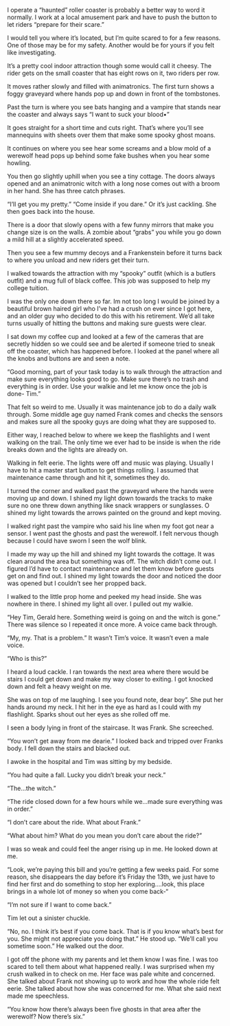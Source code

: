 I operate a “haunted” roller coaster is probably a better way to word it normally. I work at a local amusement park and have to push the button to let riders “prepare for their scare.” 

I would tell you where it’s located, but I’m quite scared to for a few reasons. One of those may be for my safety. Another would be for yours if you felt like investigating. 

It’s a pretty cool indoor attraction though some would call it cheesy. The rider gets on the small coaster that has eight rows on it, two riders per row. 

It moves rather slowly and filled with animatronics. The first turn shows a foggy graveyard where hands pop up and down in front of the tombstones. 

Past the turn is where you see bats hanging and a vampire that stands near the coaster and always says “I want to suck your blood•”

It goes straight for a short time and cuts right. That’s where you’ll see mannequins with sheets over them that make some spooky ghost moans. 

It continues on where you see hear some screams and a blow mold of a werewolf head pops up behind some fake bushes when you hear some howling. 

You then go slightly uphill when you see a tiny cottage. The doors always opened and an animatronic witch with a long nose  comes out with a broom in her hand. She has three catch phrases.

“I’ll get you my pretty.” “Come inside if you dare.” Or it’s just cackling. She then goes back into the house. 

There is a door that slowly opens with a few funny mirrors that make you change size is on the walls. A zombie about “grabs” you while you go down a mild hill at a slightly accelerated speed. 

Then you see a few mummy decoys and a Frankenstein before it turns back to where you unload and new riders get their turn.

I walked towards the attraction with my “spooky” outfit (which is a butlers outfit) and a mug full of black coffee. This job was supposed to help my college tuition.

I was the only one down there so far. Im not too long I would be joined by a beautiful brown haired girl who I’ve had a crush on ever since I got here, and an older guy who decided to do this with his retirement. We’d all take turns usually of hitting the buttons and making sure guests were clear. 

I sat down my coffee cup and looked at a few of the cameras that are secretly hidden so we could see and be alerted if someone tried to sneak off the coaster, which has happened before. I looked at the panel where all the knobs and buttons are and seen a note.

“Good morning, part of your task today is to walk through the attraction and make sure everything looks good to go. Make sure there’s no trash and everything is in order. Use your walkie and let me know once the job is done- Tim.” 

That felt so weird to me. Usually it was maintenance job to do a daily walk through. Some middle age guy named Frank comes and  checks the sensors and makes sure all the spooky guys are doing what they are supposed to. 

Either way, I reached below to where we keep the flashlights and I went walking on the trail. The only time we ever had to be inside is when the ride breaks down and the lights are already on. 

Walking in felt eerie. The lights were off and music was playing. Usually I have to hit a master start button to get things rolling. I assumed that maintenance came through and hit it, sometimes they do. 

I turned the corner and walked past the graveyard where the hands were moving up and down. I shined my light down towards the tracks to make sure no one threw down anything like snack wrappers or sunglasses. O shined my light towards the arrows painted on the ground and kept moving. 

I walked right past the vampire who said his line when my foot got near a sensor. I went past the ghosts and past the werewolf. I felt nervous though because I could have sworn I seen the wolf blink. 

I made my way up the hill and shined my light towards the cottage. It was clean around the area but something was off. The witch didn’t come out. I figured I’d have to contact maintenance and let them know before guests get on and find out. I shined my light towards the door and noticed the door was opened but I couldn’t see her propped back. 

I walked to the little prop home and peeked my head inside. She was nowhere in there. I shined my light all over. I pulled out my walkie. 

“Hey Tim, Gerald here. Something weird is going on and the witch is gone.” There was silence so I repeated it once more. A voice came back through.

“My, my. That is a problem.” It wasn’t Tim’s  voice. It wasn’t even a male voice.

“Who is this?” 

I heard a loud cackle. I ran towards the next area where there would be stairs I could get down and make my way closer to exiting. I got knocked down and felt a heavy weight on me.

She was on top of me laughing. I see you found note, dear boy”. She put her hands around my neck. I hit her in the eye as hard as I could with my flashlight. Sparks shout out her eyes as she rolled off me. 

I seen a body lying in front of the staircase. It was Frank. She screeched.

“You won’t get away from me dearie.” I looked back and tripped over Franks body. I fell down the stairs and blacked out.

I awoke in the hospital and Tim was sitting by my bedside. 

“You had quite a fall. Lucky you didn’t break your neck.” 

“The…the witch.” 

“The ride closed down for a few hours while we…made sure everything was in order.” 

“I don’t care about the ride. What about Frank.”

“What about him? What do you mean you don’t care about the ride?” 

I was so weak and could feel the anger rising up in me. He looked down at me.

“Look, we’re paying this bill and you’re getting a few weeks paid. For some reason, she disappears the day before it’s Friday the 13th, we just have to find her first and do something to stop her exploring….look, this place brings in a whole lot of money so when you come back-“

“I’m not sure if I want to come back.”

Tim let out a sinister chuckle.

“No, no. I think it’s best if you come back. That is if you know what’s best for you. She might not appreciate you doing that.”  He stood up. “We’ll call you sometime soon.” He walked out the door.

I got off the phone with my parents and let them know I was fine. I was too scared to tell them about what happened really. I was surprised when my crush walked in to check on me. Her face was pale white and concerned. She talked about Frank not showing up to work and how the whole ride felt eerie. She talked about how she was concerned for me. What she said next made me speechless.

“You know how there’s always been five ghosts in that area after the werewolf? Now there’s six.” 
